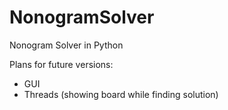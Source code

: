 # NonogramSolver
Nonogram Solver in Python

Plans for future versions:
 - GUI
 - Threads (showing board while finding solution)
